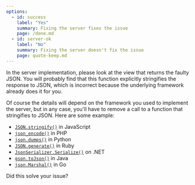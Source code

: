 ```yaml
---
options:
  - id: success
    label: "Yes"
    summary: Fixing the server fixes the issue
    page: /done.md
  - id: server-ok
    label: "No"
    summary: Fixing the server doesn't fix the issue
    page: quote-keep.md
---
```


In the server implementation, please look at the view that returns the faulty JSON.
You will probably find that this function explicitly stringifies the response to JSON, which is incorrect because the underlying framework already does it for you.

Of course the details will depend on the framework you used to implement the server, but in any case, you'll have to remove a call to a function that stringifies to JSON. Here are some example:

* [`JSON.stringify()`](https://developer.mozilla.org/en-US/docs/Web/JavaScript/Reference/Global_Objects/JSON/stringify) in JavaScript
* [`json_encode()`](https://www.php.net/manual/en/function.json-encode.php) in PHP
* [`json.dumps()`](https://docs.python.org/3/library/json.html) in Python
* [`JSON.generate()`](https://ruby-doc.org/stdlib-2.6.3/libdoc/json/rdoc/JSON.html) in Ruby
* [`JsonSerializer.Serialize()`](https://docs.microsoft.com/en-us/dotnet/api/system.text.json.jsonserializer.serialize) on .NET
* [`gson.toJson()`](https://www.javadoc.io/doc/com.google.code.gson/gson/latest/com.google.gson/com/google/gson/Gson.html) in Java
* [`json.Marshal()`](https://golang.org/pkg/encoding/json/) in Go

Did this solve your issue?